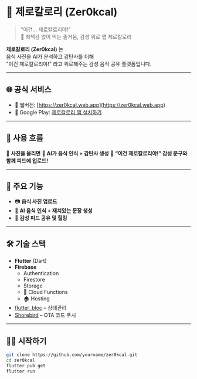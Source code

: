 # 🧊 제로칼로리 (Zer0kcal)

> "이건... 제로칼로리야!"  
> 🍰 죄책감 없이 먹는 즐거움, 감성 위로 앱 제로칼로리

**제로칼로리 (Zer0kcal)** 는  
음식 사진을 AI가 분석하고 감탄사를 더해  
"이건 제로칼로리야!" 라고 위로해주는 감성 음식 공유 플랫폼입니다.

---

## 🌐 공식 서비스

- 🔗 웹버전: [https://zer0kcal.web.app](https://zer0kcal.web.app)
- 📱 Google Play: [제로칼로리 앱 설치하기](https://play.google.com/store/apps/details?id=com.jylee.zer0kcal)

---

## 🌈 사용 흐름

📸 **사진을 올리면**
🤖 **AI가 음식 인식 + 감탄사 생성**
🎉 **“이건 제로칼로리야!” 감성 문구와 함께 피드에 업로드!**

---

## 🚀 주요 기능

- 📷 **음식 사진 업로드**
- 🧠 **AI 음식 인식 + 재치있는 문장 생성**
- 💬 **감성 피드 공유 및 힐링**

---

## 🛠️ 기술 스택

- **Flutter** (Dart)
- **Firebase**
    - Authentication
    - Firestore
    - Storage
    - 🔧 Cloud Functions
    - 🏠 Hosting
- [flutter_bloc](https://pub.dev/packages/flutter_bloc) – 상태관리
- [Shorebird](https://pub.dev/packages/shorebird_code_push) – OTA 코드 푸시

---

## 🧑‍💻 시작하기

```bash
git clone https://github.com/yourname/zer0kcal.git
cd zer0kcal
flutter pub get
flutter run
